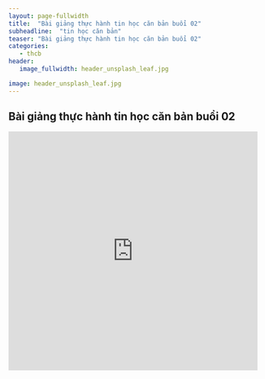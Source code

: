 ```yaml
---
layout: page-fullwidth
title:  "Bài giảng thực hành tin học căn bản buổi 02"
subheadline:  "tin học căn bản"
teaser: "Bài giảng thực hành tin học căn bản buổi 02"
categories: 
   - thcb
header:
   image_fullwidth: header_unsplash_leaf.jpg

image: header_unsplash_leaf.jpg
---
```


## Bài giảng thực hành tin học căn bản buổi 02

<iframe src="http://www.slideshare.net/tiencao71/slideshelf" width="490px" height="470px" frameborder="0" marginwidth="0" marginheight="0" scrolling="no" style="border:none;" allowfullscreen webkitallowfullscreen mozallowfullscreen></iframe>
